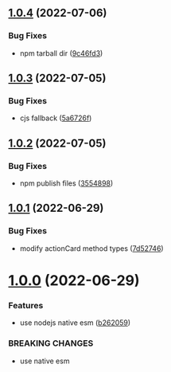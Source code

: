 ## [1.0.4](https://github.com/xg4/dingtalk-bot/compare/v1.0.3...v1.0.4) (2022-07-06)


### Bug Fixes

* npm tarball dir ([9c46fd3](https://github.com/xg4/dingtalk-bot/commit/9c46fd32529c1fbaae53e584390454dd8648a191))

## [1.0.3](https://github.com/xg4/dingtalk-bot/compare/v1.0.2...v1.0.3) (2022-07-05)


### Bug Fixes

* cjs fallback ([5a6726f](https://github.com/xg4/dingtalk-bot/commit/5a6726f99307163f4e542f7de3bb501d46a8a40c))

## [1.0.2](https://github.com/xg4/dingtalk-bot/compare/v1.0.1...v1.0.2) (2022-07-05)


### Bug Fixes

* npm publish files ([3554898](https://github.com/xg4/dingtalk-bot/commit/355489832d088204f7d612e65c6f8742c3a4616d))

## [1.0.1](https://github.com/xg4/dingtalk-bot/compare/v1.0.0...v1.0.1) (2022-06-29)


### Bug Fixes

* modify actionCard method types ([7d52746](https://github.com/xg4/dingtalk-bot/commit/7d527468ba4dc10568b2607a71615406949ab887))

# [1.0.0](https://github.com/xg4/dingtalk-bot/compare/v0.0.4...v1.0.0) (2022-06-29)


### Features

*  use nodejs native esm ([b262059](https://github.com/xg4/dingtalk-bot/commit/b262059a36d149a0b4e3225b9259e4b5174e047c))


### BREAKING CHANGES

* use native esm
